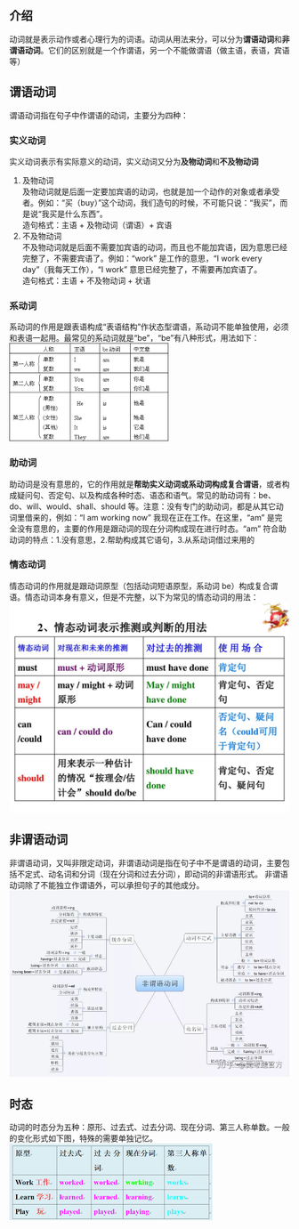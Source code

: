 ## 介绍
动词就是表示动作或者心理行为的词语。动词从用法来分，可以分为**谓语动词**和**非谓语动词**。它们的区别就是一个作谓语，另一个不能做谓语（做主语，表语，宾语等）

## 谓语动词
谓语动词指在句子中作谓语的动词，主要分为四种：
### 实义动词
实义动词表示有实际意义的动词，实义动词又分为**及物动词**和**不及物动词**
1. 及物动词  
及物动词就是后面一定要加宾语的动词，也就是加一个动作的对象或者承受者。例如：“买（buy）”这个动词，我们造句的时候，不可能只说：“我买”，而是说“我买是什么东西”。  
造句格式：主语 + 及物动词（谓语）+ 宾语
2. 不及物动词  
不及物动词就是后面不需要加宾语的动词，而且也不能加宾语，因为意思已经完整了，不需要宾语了。例如：“work” 是工作的意思，“I work every day”（我每天工作），“I work” 意思已经完整了，不需要再加宾语了。  
造句格式：主语 + 不及物动词 + 状语
### 系动词
系动词的作用是跟表语构成“表语结构”作状态型谓语，系动词不能单独使用，必须和表语一起用。最常见的系动词就是“be”，“be”有八种形式，用法如下：  
![](./images/pic-2.png)
### 助动词
助动词是没有意思的，它的作用就是**帮助实义动词或系动词构成复合谓语**，或者构成疑问句、否定句、以及构成各种时态、语态和语气。常见的助动词有：be、do、will、would、shall、should 等。注意：没有专门的助动词，都是从其它动词里借来的，例如：“I am working now” 我现在正在工作。在这里，“am” 是完全没有意思的，主要的作用是跟动词的现在分词构成现在进行时态。“am” 符合助动词的特点：1.没有意思，2.帮助构成其它语句，3.从系动词借过来用的
### 情态动词
情态动词的作用就是跟动词原型（包括动词短语原型，系动词 be）构成复合谓语。情态动词本身有意义，但是不完整，以下为常见的情态动词的用法：  
![](./images/pic-7.jpeg)

## 非谓语动词
非谓语动词，又叫非限定动词，非谓语动词是指在句子中不是谓语的动词，主要包括不定式、动名词和分词（现在分词和过去分词），即动词的非谓语形式。 非谓语动词除了不能独立作谓语外，可以承担句子的其他成分。
![](./images/pic-8.jpeg)

## 时态
动词的时态分为五种：原形、过去式、过去分词、现在分词、第三人称单数。一般的变化形式如下图，特殊的需要单独记忆。  
![](./images/pic-6.png)  